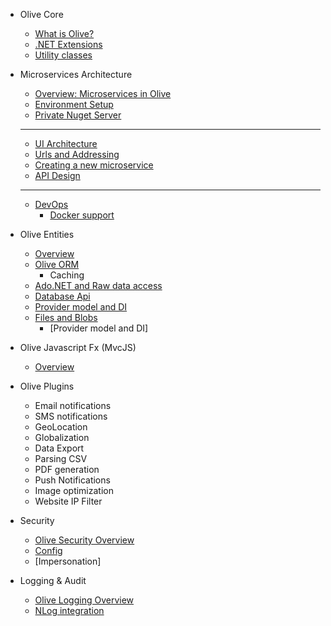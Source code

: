 * Olive Core

    * [What is Olive?](README.md)
    * [.NET Extensions](Core/Extensions.md)
    * [Utility classes](Core/Utilities.md)

* Microservices Architecture
    * [Overview: Microservices in Olive](Microservices/Overview.md)
    * [Environment Setup](Microservices/Setup.md)
    * [Private Nuget Server](Microservices/PrivateNuget.md)
    -----------------------
    * [UI Architecture](Microservices/UI.Architecture.md)
    * [Urls and Addressing](Microservices/Addressing.md)
    * [Creating a new microservice](Microservices/Create.New.md)
    * [API Design](Microservices/APIDesign.md)
    -----------------------
    * [DevOps](Microservices/Docker.md)
        * [Docker support](Microservices/Docker.md)

* Olive Entities
    * [Overview](Entities/Overview.md)
    * [Olive ORM](Entities/ORM.md)
       * Caching
    * [Ado.NET and Raw data access](AdoNet.md)
    * [Database Api](Entities/Database.md)
    * [Provider model and DI](Entities/DI.md)
    * [Files and Blobs](Entities/Blob.md)
       * [Provider model and DI]

* Olive Javascript Fx (MvcJS)
    * [Overview](MvcJS/Overview.md)
    
* Olive Plugins
    * Email notifications
    * SMS notifications
    * GeoLocation
    * Globalization
    * Data Export
    * Parsing CSV
    * PDF generation
    * Push Notifications
    * Image optimization
    * Website IP Filter

* Security
    * [Olive Security Overview](Security/Security.md)
    * [Config](Security/Config.md)
    * [Impersonation]
    
* Logging & Audit
    * [Olive Logging Overview](Logging/Logging.md)
    * [NLog integration](Logging/NLog.md)

